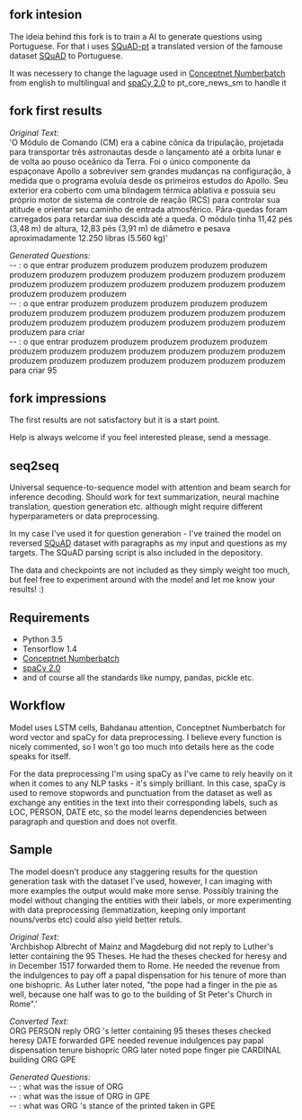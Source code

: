 ## fork intesion

The ideia behind this fork is to train a AI to generate questions using Portuguese. For that i uses [SQuAD-pt](https://huggingface.co/datasets/squad_v1_pt) a translated version of the famouse dataset [SQuAD](https://rajpurkar.github.io/SQuAD-explorer/) to Portuguese.

It was necessery to change the laguage used in [Conceptnet Numberbatch](https://github.com/commonsense/conceptnet-numberbatch) from english to multilingual and [spaCy 2.0](https://spacy.io/) to pt_core_news_sm to handle it

## fork first results

<i>Original Text:</i>
<br>'O Módulo de Comando (CM) era a cabine cônica da tripulação, projetada para transportar três astronautas desde o lançamento até a órbita lunar e de volta ao pouso oceânico da Terra. Foi o único componente da espaçonave Apollo a sobreviver sem grandes mudanças na configuração, à medida que o programa evoluía desde os primeiros estudos do Apollo. Seu exterior era coberto com uma blindagem térmica ablativa e possuía seu próprio motor de sistema de controle de reação (RCS) para controlar sua atitude e orientar seu caminho de entrada atmosférico. Pára-quedas foram carregados para retardar sua descida até a queda. O módulo tinha 11,42 pés (3,48 m) de altura, 12,83 pés (3,91 m) de diâmetro e pesava aproximadamente 12.250 libras (5.560 kg)'

<i>Generated Questions:</i>
<br> -- : o que entrar produzem produzem produzem produzem produzem produzem produzem produzem produzem produzem produzem produzem produzem produzem produzem produzem produzem produzem produzem produzem produzem produzem
<br> -- : o que entrar produzem produzem produzem produzem produzem produzem produzem produzem produzem produzem produzem produzem produzem produzem produzem produzem produzem produzem produzem produzem para criar
<br> -- : o que entrar produzem produzem produzem produzem produzem produzem produzem produzem produzem produzem produzem produzem produzem produzem produzem produzem produzem produzem produzem para criar 95


## fork impressions

The first results are not satisfactory but it is a start point. 

Help is always welcome if you feel interested please, send a message.


## seq2seq

Universal sequence-to-sequence model with attention and beam search for inference decoding. Should work for text summarization, 
neural machine translation, question generation etc. although might require different hyperparameters or data preprocessing.

In my case I've used it for question generation - I've trained the model on reversed [SQuAD](https://rajpurkar.github.io/SQuAD-explorer/)
dataset with paragraphs as my input and questions as my targets. The SQuAD parsing script is also included in the depository. 

The data and checkpoints are not included as they simply weight too much, but feel free to experiment around with the model and let me know
your results! :) 

## Requirements

- Python 3.5
- Tensorflow 1.4
- [Conceptnet Numberbatch](https://github.com/commonsense/conceptnet-numberbatch)
- [spaCy 2.0](https://spacy.io/)
- and of course all the standards like numpy, pandas, pickle etc.

## Workflow

Model uses LSTM cells, Bahdanau attention, Conceptnet Numberbatch for word vector and spaCy for data preprocessing. I believe every function
is nicely commented, so I won't go too much into details here as the code speaks for itself.

For the data preprocessing I'm using spaCy as I've came to rely heavily on it when it comes to any NLP tasks - it's simply brilliant.
In this case, spaCy is used to remove stopwords and punctuation from the dataset as well as exchange any entities in the text into their 
corresponding labels, such as LOC, PERSON, DATE etc, so the model learns dependencies between paragraph and question and does not overfit.

## Sample

The model doesn't produce any staggering results for the question generation task with the dataset I've used, however, I can imaging with more examples the output would make more sense. Possibly training the model without changing the entities with their labels, or more experimenting with data preprocessing (lemmatization, keeping only important nouns/verbs etc) could also yield better retuls.

<i>Original Text:</i>
<br>'Archbishop Albrecht of Mainz and Magdeburg did not reply to Luther\'s letter containing the 95 Theses. He had the theses checked for heresy and in December 1517 forwarded them to Rome. He needed the revenue from the indulgences to pay off a papal dispensation for his tenure of more than one bishopric. As Luther later noted, "the pope had a finger in the pie as well, because one half was to go to the building of St Peter's Church in Rome".'

<i>Converted Text:</i>
<br>ORG PERSON reply ORG 's letter containing 95 theses theses checked heresy DATE forwarded GPE needed revenue indulgences pay papal dispensation tenure bishopric ORG later noted pope finger pie CARDINAL building ORG GPE

<i>Generated Questions:</i>
<br> -- : what was the issue of ORG <EOS>
<br> -- : what was the issue of ORG in GPE <EOS>
<br> -- : what was ORG 's stance of the printed taken in GPE <EOS>
